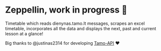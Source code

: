 # Zeppellin, work in progress 🚧   
Timetable which reads dienynas.tamo.lt messages, scrapes an excel timetable, incorporates all the data and displays the next, past and current lesson at a glance!   

Big thanks to @justinas2314 for developing [Tamo-API](https://github.com/justinas2314/Tamo-API) ♥


